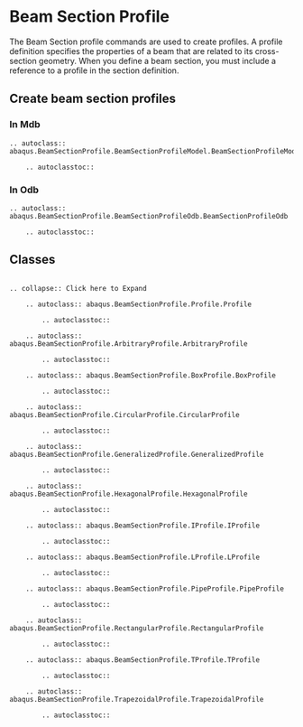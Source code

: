 # Beam Section Profile

The Beam Section profile commands are used to create profiles. A profile definition specifies the properties of a beam that are related to its cross-section geometry. When you define a beam section, you must include a reference to a profile in the section definition.

## Create beam section profiles

### In Mdb

```{eval-rst}
.. autoclass:: abaqus.BeamSectionProfile.BeamSectionProfileModel.BeamSectionProfileModel

    .. autoclasstoc::
```

### In Odb

```{eval-rst}
.. autoclass:: abaqus.BeamSectionProfile.BeamSectionProfileOdb.BeamSectionProfileOdb

    .. autoclasstoc::

```

## Classes

```{eval-rst}

.. collapse:: Click here to Expand

    .. autoclass:: abaqus.BeamSectionProfile.Profile.Profile

        .. autoclasstoc::

    .. autoclass:: abaqus.BeamSectionProfile.ArbitraryProfile.ArbitraryProfile

        .. autoclasstoc::

    .. autoclass:: abaqus.BeamSectionProfile.BoxProfile.BoxProfile

        .. autoclasstoc::

    .. autoclass:: abaqus.BeamSectionProfile.CircularProfile.CircularProfile

        .. autoclasstoc::

    .. autoclass:: abaqus.BeamSectionProfile.GeneralizedProfile.GeneralizedProfile

        .. autoclasstoc::

    .. autoclass:: abaqus.BeamSectionProfile.HexagonalProfile.HexagonalProfile

        .. autoclasstoc::

    .. autoclass:: abaqus.BeamSectionProfile.IProfile.IProfile

        .. autoclasstoc::

    .. autoclass:: abaqus.BeamSectionProfile.LProfile.LProfile

        .. autoclasstoc::

    .. autoclass:: abaqus.BeamSectionProfile.PipeProfile.PipeProfile

        .. autoclasstoc::

    .. autoclass:: abaqus.BeamSectionProfile.RectangularProfile.RectangularProfile

        .. autoclasstoc::

    .. autoclass:: abaqus.BeamSectionProfile.TProfile.TProfile

        .. autoclasstoc::

    .. autoclass:: abaqus.BeamSectionProfile.TrapezoidalProfile.TrapezoidalProfile

        .. autoclasstoc::
```
